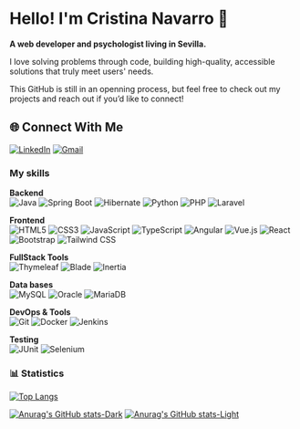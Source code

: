 # Hello! I'm Cristina Navarro 👋  

**A web developer and psychologist living in Sevilla.**

I love solving problems through code, building high-quality, accessible solutions that truly meet users' needs.

This GitHub is still in an openning process, but feel free to check out my projects and reach out if you’d like to connect!

## 🌐 Connect With Me

[<img src="https://img.shields.io/badge/LinkedIn-0A66C2?style=for-the-badge&logo=linkedin&logoColor=white" alt="LinkedIn">](https://linkedin.com/in/cristina-n-a09a61ab)
[<img src="https://img.shields.io/badge/Gmail-EA4335?style=for-the-badge&logo=gmail&logoColor=white" alt="Gmail">](mailto:cristinanavarro.wd@gmail.com)


### My skills  
**Backend**<br>
![Java](https://img.shields.io/badge/Java-007396?logo=java&logoColor=white)
![Spring Boot](https://img.shields.io/badge/Spring_Boot-6DB33F?logo=springboot&logoColor=white)
![Hibernate](https://img.shields.io/badge/Hibernate-59666C?logo=hibernate&logoColor=white)
![Python](https://img.shields.io/badge/Python-3776AB?logo=python&logoColor=white)
![PHP](https://img.shields.io/badge/PHP-777BB4?logo=php&logoColor=white)
![Laravel](https://img.shields.io/badge/Laravel-FF2D20?logo=laravel&logoColor=white)

**Frontend**<br>
![HTML5](https://img.shields.io/badge/HTML5-E34F26?logo=html5&logoColor=white)
![CSS3](https://img.shields.io/badge/CSS3-1572B6?logo=css3&logoColor=white)
![JavaScript](https://img.shields.io/badge/JavaScript-F7DF1E?logo=javascript&logoColor=black)
![TypeScript](https://img.shields.io/badge/TypeScript-3178C6?logo=typescript&logoColor=white)
![Angular](https://img.shields.io/badge/Angular-DD0031?logo=angular&logoColor=white)
![Vue.js](https://img.shields.io/badge/Vue.js-4FC08D?logo=vuedotjs&logoColor=white)
![React](https://img.shields.io/badge/React-61DAFB?logo=react&logoColor=black)
![Bootstrap](https://img.shields.io/badge/Bootstrap-7952B3?logo=bootstrap&logoColor=white)
![Tailwind CSS](https://img.shields.io/badge/Tailwind_CSS-06B6D4?logo=tailwindcss&logoColor=white)

**FullStack Tools**<br>
![Thymeleaf](https://img.shields.io/badge/Thymeleaf-005F0F?logo=thymeleaf&logoColor=white)
![Blade](https://img.shields.io/badge/Blade-FF2D20?logo=laravel&logoColor=white)
![Inertia](https://img.shields.io/badge/Inertia-000000?logo=inertia&logoColor=white)

**Data bases**<br>
![MySQL](https://img.shields.io/badge/MySQL-4479A1?logo=mysql&logoColor=white)
![Oracle](https://img.shields.io/badge/Oracle-F80000?logo=oracle&logoColor=white)
![MariaDB](https://img.shields.io/badge/MariaDB-003545?logo=mariadb&logoColor=white)

**DevOps & Tools**<br>
![Git](https://img.shields.io/badge/Git-F05032?logo=git&logoColor=white)
![Docker](https://img.shields.io/badge/Docker-2496ED?logo=docker&logoColor=white)
![Jenkins](https://img.shields.io/badge/Jenkins-D24939?logo=jenkins&logoColor=white)

**Testing**<br>
![JUnit](https://img.shields.io/badge/JUnit-25A162?logo=junit5&logoColor=white)
![Selenium](https://img.shields.io/badge/Selenium-43B02A?logo=selenium&logoColor=white)

### 📊 Statistics  
[![Top Langs](https://github-readme-stats-2-liart.vercel.app/api/top-langs/?username=CristinaNavMor&size_weight=0.5&count_weight=0.5&hide=blade,dockerfile,hack&layout=compact&langs_count=8)](https://github.com/anuraghazra/github-readme-stats)

[![Anurag's GitHub stats-Dark](https://github-readme-stats-2-liart.vercel.app/api?username=CristinaNavMor&show_icons=true&include_all_commits=true&theme=shades-of-purple#gh-dark-mode-only)](https://github.com/anuraghazra/github-readme-stats#gh-dark-mode-only)
[![Anurag's GitHub stats-Light](https://github-readme-stats-2-liart.vercel.app/api?username=CristinaNavMor&show_icons=true&include_all_commits=true&theme=rose#gh-light-mode-only)](https://github.com/anuraghazra/github-readme-stats#gh-light-mode-only)

